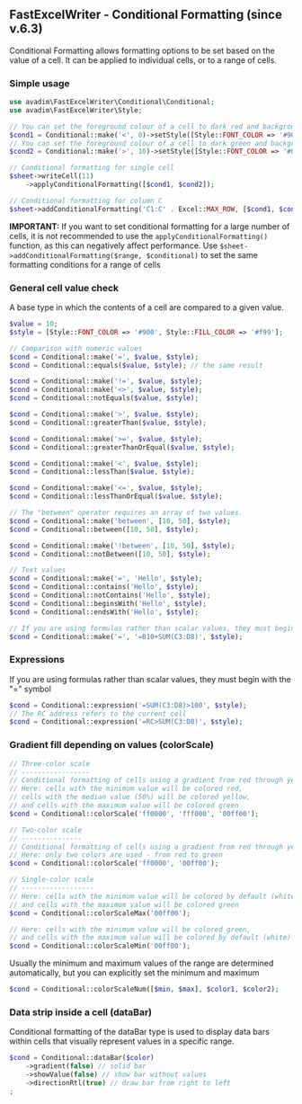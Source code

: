 ## FastExcelWriter - Conditional Formatting (since v.6.3)

Conditional Formatting allows formatting options to be set based on the value of a cell.
It can be applied to individual cells, or to a range of cells.

### Simple usage

```php
use avadim\FastExcelWriter\Conditional\Conditional;
use avadim\FastExcelWriter\Style;

// You can set the foreground colour of a cell to dark red and background to light red if its value is below zero
$cond1 = Conditional::make('<', 0)->setStyle([Style::FONT_COLOR => '#900', Style::FILL_COLOR => '#f99']);
// You can set the foreground colour of a cell to dark green and background to light green if its value is more than 10
$cond2 = Conditional::make('>', 10)->setStyle([Style::FONT_COLOR => '#090', Style::FILL_COLOR => '#9f9']);

// Conditional formatting for single cell
$sheet->writeCell(11)
    ->applyConditionalFormatting([$cond1, $cond2]);

// Conditional formatting for column C
$sheet->addConditionalFormatting('C1:C' . Excel::MAX_ROW, [$cond1, $cond2]);
```

**IMPORTANT:** If you want to set conditional formatting for a large number of cells, it is not recommended 
to use the `applyConditionalFormatting()` function, as this can negatively affect performance. 
Use `$sheet->addConditionalFormatting($range, $conditional)` to set the same formatting conditions for a range of cells

### General cell value check

A base type in which the contents of a cell are compared to a given value.

```php
$value = 10;
$style = [Style::FONT_COLOR => '#900', Style::FILL_COLOR => '#f99'];

// Comparison with numeric values
$cond = Conditional::make('=', $value, $style);
$cond = Conditional::equals($value, $style); // the same result

$cond = Conditional::make('!=', $value, $style);
$cond = Conditional::make('<>', $value, $style);
$cond = Conditional::notEquals($value, $style);

$cond = Conditional::make('>', $value, $style);
$cond = Conditional::greaterThan($value, $style);

$cond = Conditional::make('>=', $value, $style);
$cond = Conditional::greaterThanOrEqual($value, $style);

$cond = Conditional::make('<', $value, $style);
$cond = Conditional::lessThan($value, $style);

$cond = Conditional::make('<=', $value, $style);
$cond = Conditional::lessThanOrEqual($value, $style);

// The "between" operator requires an array of two values.
$cond = Conditional::make('between', [10, 50], $style);
$cond = Conditional::between([10, 50], $style);

$cond = Conditional::make('!between', [10, 50], $style);
$cond = Conditional::notBetween([10, 50], $style);

// Text values
$cond = Conditional::make('=', 'Hello', $style);
$cond = Conditional::contains('Hello', $style);
$cond = Conditional::notContains('Hello', $style);
$cond = Conditional::beginsWith('Hello', $style);
$cond = Conditional::endsWith('Hello', $style);

// If you are using formulas rather than scalar values, they must begin with the "=" symbol
$cond = Conditional::make('=', '=B10+SUM(C3:D8)', $style);
```
### Expressions

If you are using formulas rather than scalar values, they must begin with the "=" symbol

```php
$cond = Conditional::expression('=SUM(C3:D8)>100', $style);
// The RC address refers to the current cell
$cond = Conditional::expression('=RC>SUM(C3:D8)', $style);
```

### Gradient fill depending on values (colorScale)

```php
// Three-color scale
// -----------------
// Conditional formatting of cells using a gradient from red through yellow to green
// Here: cells with the minimum value will be colored red,
// cells with the median value (50%) will be colored yellow,
// and cells with the maximum value will be colored green
$cond = Conditional::colorScale('ff0000', 'fff000', '00ff00');

// Two-color scale
// ---------------
// Conditional formatting of cells using a gradient from red through yellow to green
// Here: only two colors are used - from red to green
$cond = Conditional::colorScale('ff0000', '00ff00');

// Single-color scale
// ------------------
// Here: cells with the minimum value will be colored by default (white),
// and cells with the maximum value will be colored green
$cond = Conditional::colorScaleMax('00ff00');

// Here: cells with the minimum value will be colored green,
// and cells with the maximum value will be colored by default (white)
$cond = Conditional::colorScaleMin('00ff00');
```
Usually the minimum and maximum values of the range are determined automatically, 
but you can explicitly set the minimum and maximum

```php
$cond = Conditional::colorScaleNum([$min, $max], $color1, $color2);
```

### Data strip inside a cell (dataBar)

Conditional formatting of the dataBar type is used to display data bars within cells 
that visually represent values in a specific range.

```php
$cond = Conditional::dataBar($color)
    ->gradient(false) // solid bar
    ->showValue(false) // show bar without values
    ->directionRtl(true) // draw bar from right to left
;
```